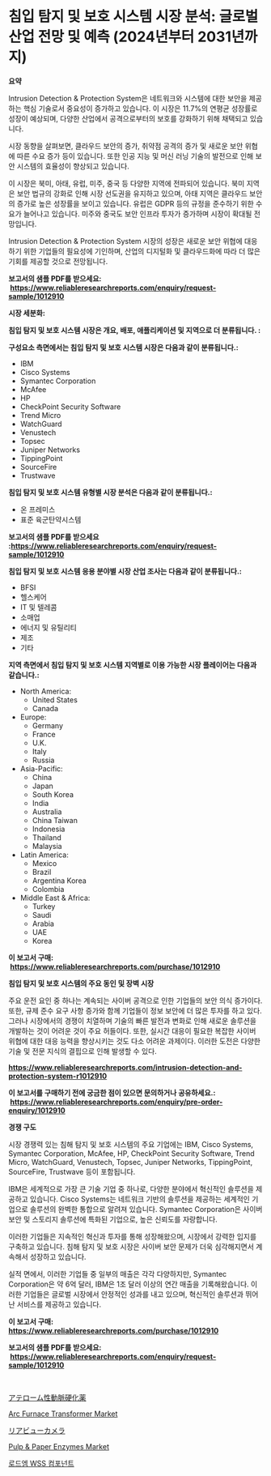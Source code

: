 <p><h1>침입 탐지 및 보호 시스템 시장 분석: 글로벌 산업 전망 및 예측 (2024년부터 2031년까지)</h1></p><p><strong>요약</strong></p>
<p><p>Intrusion Detection & Protection System은 네트워크와 시스템에 대한 보안을 제공하는 핵심 기술로서 중요성이 증가하고 있습니다. 이 시장은 11.7%의 연평균 성장률로 성장이 예상되며, 다양한 산업에서 공격으로부터의 보호를 강화하기 위해 채택되고 있습니다.</p><p>시장 동향을 살펴보면, 클라우드 보안의 증가, 취약점 공격의 증가 및 새로운 보안 위협에 따른 수요 증가 등이 있습니다. 또한 인공 지능 및 머신 러닝 기술의 발전으로 인해 보안 시스템의 효율성이 향상되고 있습니다.</p><p>이 시장은 북미, 아태, 유럽, 미주, 중국 등 다양한 지역에 전파되어 있습니다. 북미 지역은 보안 법규의 강화로 인해 시장 선도권을 유지하고 있으며, 아태 지역은 클라우드 보안의 증가로 높은 성장률을 보이고 있습니다. 유럽은 GDPR 등의 규정을 준수하기 위한 수요가 늘어나고 있습니다. 미주와 중국도 보안 인프라 투자가 증가하며 시장이 확대될 전망입니다.</p><p>Intrusion Detection & Protection System 시장의 성장은 새로운 보안 위협에 대응하기 위한 기업들의 필요성에 기인하며, 산업의 디지털화 및 클라우드화에 따라 더 많은 기회를 제공할 것으로 전망됩니다.</p></p>
<p><strong>보고서의 샘플 PDF를 받으세요: &nbsp;<a href="https://www.reliableresearchreports.com/enquiry/request-sample/1012910">https://www.reliableresearchreports.com/enquiry/request-sample/1012910</a></strong></p>
<p><strong>시장 세분화:</strong></p>
<p><strong> 침입 탐지 및 보호 시스템 시장은 개요, 배포, 애플리케이션 및 지역으로 더 분류됩니다. :</strong></p>
<p><strong>구성요소 측면에서는 침입 탐지 및 보호 시스템 시장은 다음과 같이 분류됩니다.:</strong></p>
<p><ul><li>IBM</li><li>Cisco Systems</li><li>Symantec Corporation</li><li>McAfee</li><li>HP</li><li>CheckPoint Security Software</li><li>Trend Micro</li><li>WatchGuard</li><li>Venustech</li><li>Topsec</li><li>Juniper Networks</li><li>TippingPoint</li><li>SourceFire</li><li>Trustwave</li></ul></p>
<p><strong> 침입 탐지 및 보호 시스템 유형별 시장 분석은 다음과 같이 분류됩니다.:</strong></p>
<p><ul><li>온 프레미스</li><li>표준 육군탄약시스템</li></ul></p>
<p><strong>보고서의 샘플 PDF를 받으세요 :<a href="https://www.reliableresearchreports.com/enquiry/request-sample/1012910">https://www.reliableresearchreports.com/enquiry/request-sample/1012910</a></strong></p>
<p><strong> 침입 탐지 및 보호 시스템 응용 분야별 시장 산업 조사는 다음과 같이 분류됩니다.:</strong></p>
<p><ul><li>BFSI</li><li>헬스케어</li><li>IT 및 텔레콤</li><li>소매업</li><li>에너지 및 유틸리티</li><li>제조</li><li>기타</li></ul></p>
<p><strong>지역 측면에서 침입 탐지 및 보호 시스템 지역별로 이용 가능한 시장 플레이어는 다음과 같습니다.:</strong></p>
<p><ul>
    <li>
        North America:
        <ul>
            <li>United States</li>
            <li>Canada</li>
        </ul>
    </li>
    <li>
        Europe:
        <ul>
            <li>Germany</li>
            <li>France</li>
            <li>U.K.</li>
            <li>Italy</li>
            <li>Russia</li>
        </ul>
    </li>
    <li>
        Asia-Pacific:
        <ul>
            <li>China</li>
            <li>Japan</li>
            <li>South Korea</li>
            <li>India</li>
            <li>Australia</li>
            <li>China Taiwan</li>
            <li>Indonesia</li>
            <li>Thailand</li>
            <li>Malaysia</li>
        </ul>
    </li>
    <li>
        Latin America:
        <ul>
            <li>Mexico</li>
            <li>Brazil</li>
            <li>Argentina Korea</li>
            <li>Colombia</li>
        </ul>
    </li>
    <li>
        Middle East & Africa:
        <ul>
            <li>Turkey</li>
            <li>Saudi</li>
            <li>Arabia</li>
            <li>UAE</li>
            <li>Korea</li>
        </ul>
    </li>
    </ul></p>
<p><strong>이 보고서 구매: &nbsp;<a href="https://www.reliableresearchreports.com/purchase/1012910">https://www.reliableresearchreports.com/purchase/1012910</a></strong></p>
<p><strong>침입 탐지 및 보호 시스템의 주요 동인 및 장벽 시장</strong></p>
<p><p>주요 운전 요인 중 하나는 계속되는 사이버 공격으로 인한 기업들의 보안 의식 증가이다. 또한, 규제 준수 요구 사항 증가와 함께 기업들이 정보 보안에 더 많은 투자를 하고 있다. 그러나 시장에서의 경쟁이 치열하며 기술의 빠른 발전과 변화로 인해 새로운 솔루션을 개발하는 것이 어려운 것이 주요 허들이다. 또한, 실시간 대응이 필요한 복잡한 사이버 위협에 대한 대응 능력을 향상시키는 것도 다소 어려운 과제이다. 이러한 도전은 다양한 기술 및 전문 지식의 결핍으로 인해 발생할 수 있다.</p></p>
<p><strong><a href="https://www.reliableresearchreports.com/intrusion-detection-and-protection-system-r1012910">https://www.reliableresearchreports.com/intrusion-detection-and-protection-system-r1012910</a></strong></p>
<p><strong>이 보고서를 구매하기 전에 궁금한 점이 있으면 문의하거나 공유하세요.: &nbsp;<a href="https://www.reliableresearchreports.com/enquiry/pre-order-enquiry/1012910">https://www.reliableresearchreports.com/enquiry/pre-order-enquiry/1012910</a></strong></p>
<p><strong>경쟁 구도</strong></p>
<p><p>시장 경쟁력 있는 침해 탐지 및 보호 시스템의 주요 기업에는 IBM, Cisco Systems, Symantec Corporation, McAfee, HP, CheckPoint Security Software, Trend Micro, WatchGuard, Venustech, Topsec, Juniper Networks, TippingPoint, SourceFire, Trustwave 등이 포함됩니다. </p><p>IBM은 세계적으로 가장 큰 기술 기업 중 하나로, 다양한 분야에서 혁신적인 솔루션을 제공하고 있습니다. Cisco Systems는 네트워크 기반의 솔루션을 제공하는 세계적인 기업으로 솔루션의 완벽한 통합으로 알려져 있습니다. Symantec Corporation은 사이버 보안 및 스토리지 솔루션에 특화된 기업으로, 높은 신뢰도를 자랑합니다.</p><p>이러한 기업들은 지속적인 혁신과 투자를 통해 성장해왔으며, 시장에서 강력한 입지를 구축하고 있습니다. 침해 탐지 및 보호 시장은 사이버 보안 문제가 더욱 심각해지면서 계속해서 성장하고 있습니다. </p><p>실적 면에서, 이러한 기업들 중 일부의 매출은 각각 다양하지만, Symantec Corporation은 약 6억 달러, IBM은 1조 달러 이상의 연간 매출을 기록해왔습니다. 이러한 기업들은 글로벌 시장에서 안정적인 성과를 내고 있으며, 혁신적인 솔루션과 뛰어난 서비스를 제공하고 있습니다.</p></p>
<p><strong>이 보고서 구매: &nbsp; <a href="https://www.reliableresearchreports.com/purchase/1012910">https://www.reliableresearchreports.com/purchase/1012910</a></strong></p>
<p><strong>보고서의 샘플 PDF를 받으세요: &nbsp;<a href="https://www.reliableresearchreports.com/enquiry/request-sample/1012910">https://www.reliableresearchreports.com/enquiry/request-sample/1012910</a></strong><strong></strong></p>
<p>&nbsp;</p>
<p><p><a href="https://medium.com/@brendancole1992/%E5%8B%95%E8%84%88%E7%A1%AC%E5%8C%96%E8%96%AC%E5%B8%82%E5%A0%B4%E3%82%A4%E3%83%B3%E3%82%B5%E3%82%A4%E3%83%88-%E5%B8%82%E5%A0%B4%E5%8B%95%E5%90%91-%E6%88%90%E9%95%B7-2024%E5%B9%B4%E3%81%8B%E3%82%892031%E5%B9%B4%E3%81%BE%E3%81%A7%E3%81%AE%E4%BA%88%E6%B8%AC-b9121b90b3c1">アテローム性動脈硬化薬</a></p><p><a href="https://github.com/YashRP12/Market-Research-Report-List-4/blob/main/arc-furnace-transformer-market.md">Arc Furnace Transformer Market</a></p><p><a href="https://github.com/qwpelcjko9242629/Market-Research-Report-List-1/blob/main/440289829346.md">リアビューカメラ</a></p><p><a href="https://issuu.com/reportprime-2/docs/pulp-paper-enzymes-market-size-2030.pptx">Pulp & Paper Enzymes Market</a></p><p><a href="https://medium.com/@fabiancobuc20222022/%EB%A1%9C%EB%93%9C%EC%97%A0-wss-%EA%B5%AC%EC%84%B1-%EC%9A%94%EC%86%8C-%EC%8B%9C%EC%9E%A5-%ED%8A%B8%EB%A0%8C%EB%93%9C-%EB%B0%8F-%EC%8B%9C%EC%9E%A5-%EB%B6%84%EC%84%9D%EC%9D%80-2024-2031%EB%85%84%EA%B9%8C%EC%A7%80-%EC%98%88%EC%B8%A1%EB%90%A9%EB%8B%88%EB%8B%A4-af122626cac4">로드엠 WSS 컴포넌트</a></p></p>